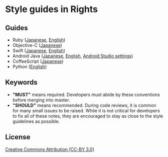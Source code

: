 # Style guides in Rights

## Guides

- Ruby ([Japanese](ruby.ja.md), [English](ruby.en.md))
- Objective-C ([Japanese](objective-c.ja.md))
- Swift ([Japanese](swift.ja.md), [English](swift.en.md))
- Android Java ([Japanese](java.ja.md), [English](java.en.md), [Android Studio settings](https://github.com/cookpad/android-code-style))
- CoffeeScript ([Japanese](coffeescript.ja.md))
- Python ([English](python.en.md))

## Keywords

- __"MUST"__ means required. Developers must abide by these conventions before merging into master.
- __"SHOULD"__ means recommended. During code reviews, it is common for many small issues to be raised. While it is not critical for developers to fix all of these notes, they are encouraged to stay as close to the style guidelines as possible.

## License

[Creative Commons Attribution (CC-BY 3.0)](http://creativecommons.org/licenses/by/3.0/)
